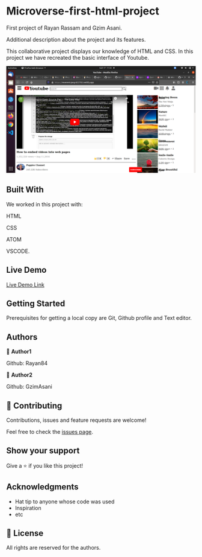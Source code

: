 # Microverse-first-html-project
First project of Rayan Rassam and Gzim Asani.

Additional description about the project and its features.

This collaborative project displays our knowledge of HTML and CSS. In this project we have recreated the basic interface of Youtube.

<img src='./media/Screenshot from 2020-08-17 11-33-33.png'>

## Built With

We worked in this project with:

HTML

CSS

ATOM

VSCODE.

## Live Demo

[Live Demo Link](https://reverent-jang-822702.netlify.app)

## Getting Started

Prerequisites for getting a local copy are Git, Github profile and Text editor.

## Authors

👤 **Author1**

Github: Rayan84

👤 **Author2**

Github: GzimAsani

## 🤝 Contributing

Contributions, issues and feature requests are welcome!

Feel free to check the [issues page](issues/).

## Show your support

Give a ⭐️ if you like this project!

## Acknowledgments

- Hat tip to anyone whose code was used
- Inspiration
- etc

## 📝 License

All rights are reserved for the authors.
